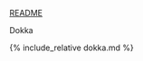 [README](https://github.com/ephemient/kotlinx-serialization-contrib#readme)

Dokka

{% include_relative dokka.md %}
